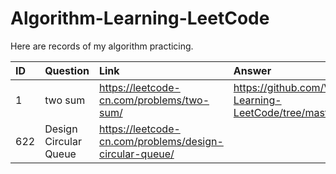 # Algorithm-Learning-LeetCode
Here are records of my algorithm practicing.

|ID|Question|Link|Answer|Date|
|:--|:--|:--|:--|:--|
|1|two sum|https://leetcode-cn.com/problems/two-sum/|https://github.com/VincentMLiu/Algorithm-Learning-LeetCode/tree/master/src/com/xixi/easy/id0001|2019.07.03|
|622|Design Circular Queue|https://leetcode-cn.com/problems/design-circular-queue/||2019.07.10|
